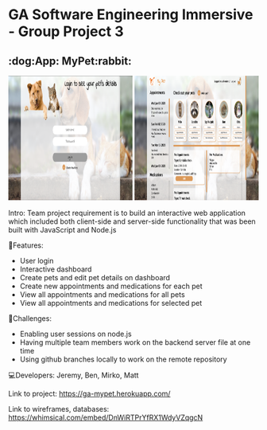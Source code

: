 <h1>GA Software Engineering Immersive - Group Project 3</h1>

<h2>:dog:App: MyPet:rabbit:</h2>

<img src="login.jpg" width="250" height="250">
<img src="dashboard.jpg" width="250" height="250">

Intro:
Team project requirement is to build an interactive web application which included both client-side and server-side functionality that was been built with JavaScript and Node.js

:key:Features:
  - User login
  - Interactive dashboard 
  - Create pets and edit pet details on dashboard
  - Create new appointments and medications for each pet
  - View all appointments and medications for all pets
  - View all appointments and medications for selected pet
  
:rocket:Challenges:
  - Enabling user sessions on node.js
  - Having multiple team members work on the backend server file at one time
  - Using github branches locally to work on the remote repository

:computer:Developers: Jeremy, Ben, Mirko, Matt

Link to project: https://ga-mypet.herokuapp.com/

Link to wireframes, databases: https://whimsical.com/embed/DnWiRTPrYfRX1WdyVZqgcN
